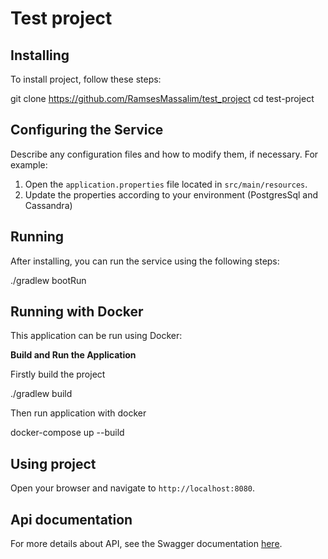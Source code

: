 # Test project

## Installing

To install project, follow these steps:

git clone https://github.com/RamsesMassalim/test_project
cd test-project

## Configuring the Service

Describe any configuration files and how to modify them, if necessary. For example:

1. Open the `application.properties` file located in `src/main/resources`.
2. Update the properties according to your environment (PostgresSql and Cassandra)

## Running

After installing, you can run the service using the following steps:

./gradlew bootRun

## Running with Docker

This application can be run using Docker:

**Build and Run the Application**

Firstly build the project

./gradlew build

Then run application with docker

docker-compose up --build

## Using project

Open your browser and navigate to `http://localhost:8080`.

## Api documentation

For more details about API, see the Swagger documentation [here](./openApi.yaml).
